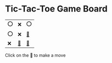 # Tic-Tac-Toe Game Board
|   |   |   |
|---|---|---|
|⭕ |❌ |⭕ |
|⭕ |❌ |[🔎](OXOOXOXXE.md) |
|❌ |[🔎](OXOOXEXOX.md) |[🔎](OXOOXEXXO.md) |

Click on the 🔎 to make a move